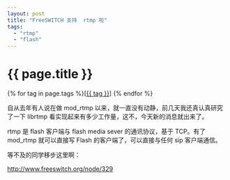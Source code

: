 ```yaml
---
layout: post
title: "FreeSWITCH 支持  rtmp 啦"
tags:
  - "rtmp"
  - "flash"
---
```


# {{ page.title }}

<div class="tags">
{% for tag in page.tags %}[<a class="tag" href="/tags.html#{{ tag }}">{{ tag }}</a>] {% endfor %}
</div>


自从去年有人说在做 mod_rtmp 以来，就一直没有动静，前几天我还真认真研究了一下 librtmp 看实现起来有多少工作量，这不，今天新的消息就出来了。

rtmp 是 flash 客户端与 flash media sever 的通讯协议，基于 TCP。有了 mod_rtmp 就可以直接写 Flash 的客户端了，可以直接与任何 sip 客户端通信。

等不及的同学移步这里啊：

<http://www.freeswitch.org/node/329>
